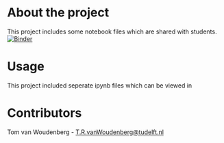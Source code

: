 # About the project
This project includes some notebook files which are shared with students.
[![Binder](https://mybinder.org/badge_logo.svg)](https://mybinder.org/v2/gh/Tom-van-Woudenberg/Shared_notebooks/HEAD)

# Usage
This project included seperate ipynb files which can be viewed in

# Contributors
Tom van Woudenberg - T.R.vanWoudenberg@tudelft.nl
